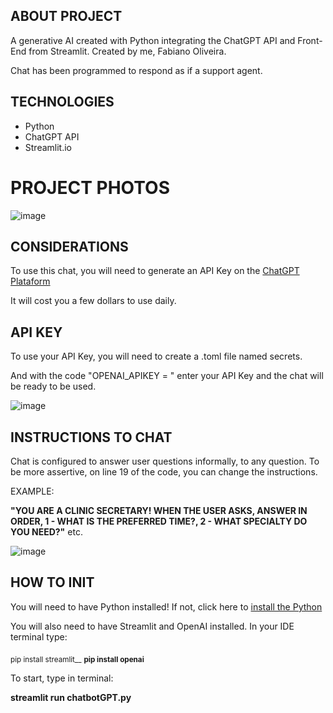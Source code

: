 ## ABOUT PROJECT

A generative AI created with Python integrating the ChatGPT API and Front-End from Streamlit. Created by me, Fabiano Oliveira.

Chat has been programmed to respond as if a support agent.

## TECHNOLOGIES

- Python
- ChatGPT API
- Streamlit.io

# PROJECT PHOTOS

![image](https://github.com/user-attachments/assets/663fc101-e81b-47ed-8cc6-c13fa374d7d5)

## CONSIDERATIONS

To use this chat, you will need to generate an API Key on the [ChatGPT Plataform]([https://platform.openai.com/api-keys])

It will cost you a few dollars to use daily.

## API KEY

To use your API Key, you will need to create a .toml file named secrets. 

And with the code "OPENAI_APIKEY = " enter your API Key and the chat will be ready to be used.

![image](https://github.com/user-attachments/assets/7faecd82-256d-493f-a626-ad763617bc85)

## INSTRUCTIONS TO CHAT

Chat is configured to answer user questions informally, to any question. To be more assertive, on line 19 of the code, you can change the instructions.

EXAMPLE:

__"YOU ARE A CLINIC SECRETARY! WHEN THE USER ASKS, ANSWER IN ORDER, 1 - WHAT IS THE PREFERRED TIME?, 2 - WHAT SPECIALTY DO YOU NEED?"__ etc.

![image](https://github.com/user-attachments/assets/eea6a180-81d4-401b-82ee-76894a0ef77c)

## HOW TO INIT

You will need to have Python installed! If not, click here to [install the Python]([https://www.python.org/])

You will also need to have Streamlit and OpenAI installed. In your IDE terminal type:

<sub>pip install streamlit__</sub>
<sub>__pip install openai__</sub>

To start, type in terminal:

__streamlit run chatbotGPT.py__
